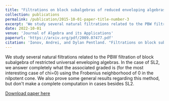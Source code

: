 ```yaml
---
title: "Filtrations on block subalgebras of reduced enveloping algebras"
collection: publications
permalink: /publication/2015-10-01-paper-title-number-3
excerpt: 'We study several natural filtrations related to the PBW filtration of block subalgebra of restricted universal enveloping algebras. In the case of SL2, we answer completely what the associated graded is (for the most interesting case of chi=0) using the Frobenius neighborhood of 0 in the nilpotent cone. We also prove some general results regarding this method, but don't make a complete computation in cases besides SL2.'
date: 2022-10-01
venue: 'Journal of Algebra and its Applications'
paperurl: 'https://arxiv.org/pdf/2009.07477.pdf'
citation: 'Ionov, Andrei, and Dylan Pentland. "Filtrations on block subalgebras of reduced enveloping algebras." Journal of Algebra and Its Applications 21.12 (2022): 2350001.'
---
```

We study several natural filtrations related to the PBW filtration of block subalgebra of restricted universal enveloping algebras. In the case of SL2, we answer completely what the associated graded is (for the most interesting case of chi=0) using the Frobenius neighborhood of 0 in the nilpotent cone. We also prove some general results regarding this method, but don't make a complete computation in cases besides SL2.

[Download paper here](http://academicpages.github.io/files/paper3.pdf)